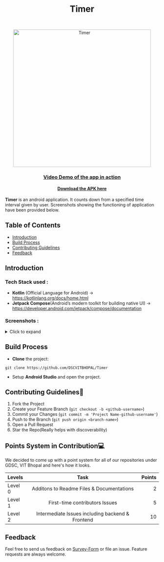<h1 align="center"> Timer </h1> <br>

<p align="center">
  <a href="https://github.com/DSCVITBHOPAL/Timer">
    <img alt="Timer" title="Timer" src="https://user-images.githubusercontent.com/97695341/154756449-da640708-3009-41a6-aad7-3d25b4febd91.gif" width="450">
  </a>
</p>

<a href="https://drive.google.com/file/d/1OdSTdUYf52VnBtCD2vmuxJuPOe0LtAQw/view"><h3 align="center">Video Demo of the app in action</h4></a>

<a href="https://drive.google.com/file/d/1-KU44Gr25xNvlOn5Tj0U7CN3NGXkCtT1/view?usp=sharing"><h4 align="center">Download the APK here</h4></a>

**Timer** is an android application. It counts down from a specified time interval given by user. Screenshots showing the functioning of application have been provided below.

## Table of Contents 

- [Introduction](#introduction)
- [Build Process](#build-process)
- [Contributing Guidelines](#contributing-guidelines)
- [Feedback](#feedback)


## Introduction

### Tech Stack used :

* **Kotlin** (Official Language for Android) -> https://kotlinlang.org/docs/home.html
* **Jetpack Compose**(Android’s modern toolkit for building native UI) -> https://developer.android.com/jetpack/compose/documentation

###  Screenshots :
<details>
     <summary> Click to expand </summary>
  
   Application logo               |   Screen Splash               | Starting Screen           |  Half completion    |   Timer End Initial               |  End State Change
:-------------------------:|:-------------------------:|:-------------------------:|:-------------------------:|:-------------------------:|:-------------------------:
![](https://github.com/Apoorva57/Timer/blob/Apoorva57/Images/icon.png)|![](https://github.com/Apoorva57/Timer/blob/Apoorva57/Images/screen%20splash.png)|![](https://github.com/Apoorva57/Timer/blob/Apoorva57/Images/starting%20screen.png)|![](https://github.com/Apoorva57/Timer/blob/Apoorva57/Images/half%20completion.png)|![](https://github.com/Apoorva57/Timer/blob/Apoorva57/Images/end%20state%20initial.png)|![](https://github.com/Apoorva57/Timer/blob/Apoorva57/Images/End%20state%20change.png)|
  
  
</details>  

## Build Process


* **Clone** the project:

```
git clone https://github.com/DSCVITBHOPAL/Timer
```
* Setup **Android Studio** and open the project.

## Contributing Guidelines📕
1. Fork the Project
2. Create your Feature Branch (`git checkout -b <github-username>`)
3. Commit your Changes (`git commit -m 'Project Name-github-username'`)
4. Push to the Branch (`git push origin <branch-name>`)
5. Open a Pull Request
6. Star the Repo(Really helps with discoverability)

## Points System in Contribution💻
We decided to come up with a point system for all of our repositories under GDSC, VIT Bhopal and here's how it looks.

| Levels        | Task                                               | Points            |
| :---          |     :---:                                          |          ---:     |
| Level 0       | Additons to Readme Files & Documentations          | 2                 |
| Level 1       | First-time contributors Issues                     | 5                 |
| Level 2       | Intermediate Issues including backend & Frontend   | 10                |



## Feedback

Feel free to send us feedback on [Survey-Form](https://pk5myc71j2y.typeform.com/to/a1NEhEvo) or file an issue. Feature requests are always welcome.


